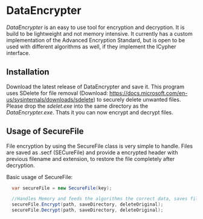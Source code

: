 # DataEncrypter
*DataEncrypter* is an easy to use tool for encryption and decryption. It is build to be lightweight and not memory intensive. It currently has a custom implementation of the Advanced Encryption Standard, but is open to be used with different algorithms as well, if they implement the ICypher interface.

## Installation
Download the latest release of DataEncrypter and save it. This program uses SDelete for file removal (Download: https://docs.microsoft.com/en-us/sysinternals/downloads/sdelete) to securely delete unwanted files. Please drop the *sdelet.exe* into the same directory as the *DataEncrypter.exe*. Thats it you can now encrypt and decrypt files.

## Usage of SecureFile
File encryption by using the SecureFile class is very simple to handle. Files are saved as .secf (SECureFile) and provide a encrypted header with previous filename and extension, to restore the file completely after decryption.

Basic usage of SecureFile:
```C#
  var secureFile = new SecureFile(key);

  //Handles Memory and feeds the algorithms the correct data, saves file, can delete original file
  secureFile.Encrypt(path, saveDirectory, deleteOriginal);
  secureFile.Decrypt(path, saveDirectory, deleteOriginal);
```
